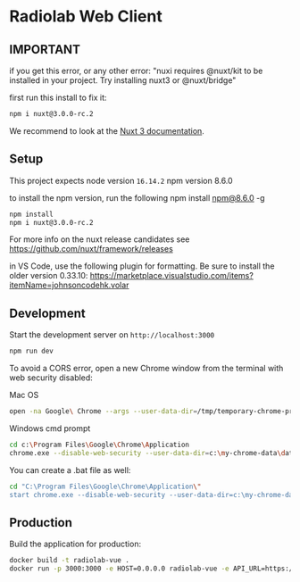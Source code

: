 # Radiolab Web Client

## IMPORTANT
if you get this error, or any other error:
"nuxi requires @nuxt/kit to be installed in your project. Try installing nuxt3 or @nuxt/bridge"

first run this install to fix it:
```bash
npm i nuxt@3.0.0-rc.2
```

We recommend to look at the [Nuxt 3 documentation](https://v3.nuxtjs.org).

## Setup

This project expects 
node version `16.14.2`
npm version 8.6.0

to install the npm version, run the following
npm install npm@8.6.0 -g

```bash
npm install
npm i nuxt@3.0.0-rc.2
```

For more info on the nuxt release candidates see https://github.com/nuxt/framework/releases

in VS Code, use the following plugin for formatting. Be sure to install the older version 0.33.10:
https://marketplace.visualstudio.com/items?itemName=johnsoncodehk.volar

## Development

Start the development server on `http://localhost:3000`

```bash
npm run dev
```

To avoid a CORS error, open a new Chrome window from the terminal with web security disabled:

Mac OS
```bash
open -na Google\ Chrome --args --user-data-dir=/tmp/temporary-chrome-profile-dir --disable-web-security
```

Windows cmd prompt
```bash
cd c:\Program Files\Google\Chrome\Application
chrome.exe --disable-web-security --user-data-dir=c:\my-chrome-data\data --new-window http://localhost:3000/
```
You can create a .bat file as well:
```bash
cd "C:\Program Files\Google\Chrome\Application\"
start chrome.exe --disable-web-security --user-data-dir=c:\my-chrome-data\data --new-window http://localhost:3000/

```


## Production

Build the application for production:

```bash
docker build -t radiolab-vue .
docker run -p 3000:3000 -e HOST=0.0.0.0 radiolab-vue -e API_URL=https://api.demo2.wnyc.net
```
